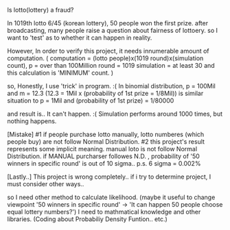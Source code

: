 Is lotto(lottery) a fraud?

In 1019th lotto 6/45 (korean lottery), 50 people won the first prize.
after broadcasting, many people raise a question about fairness of lottoery.
so I want to 'test' as to whether it can happen in reality.

However, In order to verify this project, it needs innumerable amount of computation.
(
computation = (lotto people)x(1019 round)x(simulation count),
p = over than 100Million
round = 1019
simulation = at least 30
and this calculation is 'MINIMUM' count.
)

so, Honestly, I use 'trick' in program. :(
In binomial distribution,
p = 100Mil and m = 12.3 (12.3 = 1Mil x (probability of 1st prize = 1/8Mil))
is similar situation to
p = 1Mil and (probability of 1st prize) = 1/80000

and result is.. It can't happen. :(
Simulation performs around 1000 times, but nothing happens.

[Mistake]
#1 if people purchase lotto manually, lotto numberes (which people buy) are not follow Normal Distribution.
#2 this project's result represents some implicit meaning. manual loto is not follow Normal Distribution.
   if MANUAL purcharser followes N.D. , probability of '50 winners in specific round' is out of 10 sigma..
   p.s. 6 sigma = 0.002%

[Lastly..]
This project is wrong completely.. if i try to determine project, I must consider other ways..

so I need other method to calculate likelihood.
(maybe it useful to change viewpoint '50 winners in specific round' -> 'It can happen 50 people choose equal lottery numbers?')
I need to mathmatical knowledge and other libraries. (Coding about Probabiliy Density Funtion.. etc.)
